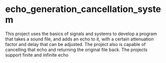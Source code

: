 # echo_generation_cancellation_system
This project uses the basics of signals and systems to develop a program that takes a sound file, and adds an echo to it, with a certain attenuation factor and delay that can be adjusted. The project also is capable of cancelling that echo and returning the original file back.
The projects support finite and infinite echo
